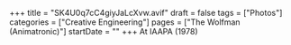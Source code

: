 +++
title = "SK4U0q7cC4giyJaLcXvw.avif"
draft = false
tags = ["Photos"]
categories = ["Creative Engineering"]
pages = ["The Wolfman (Animatronic)"]
startDate = ""
+++
At IAAPA (1978)
